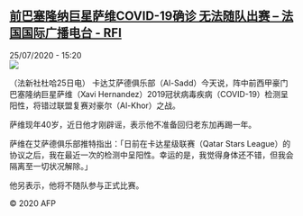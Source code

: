 <!--1595689007000-->
[前巴塞隆纳巨星萨维COVID-19确诊 无法随队出赛 – 法国国际广播电台 - RFI](http://www.rfi.fr//cn/contenu/20200725-%E5%89%8D%E5%B7%B4%E5%A1%9E%E9%9A%86%E7%BA%B3%E5%B7%A8%E6%98%9F%E8%90%A8%E7%BB%B4covid-19%E7%A1%AE%E8%AF%8A-%E6%97%A0%E6%B3%95%E9%9A%8F%E9%98%9F%E5%87%BA%E8%B5%9B)
------

<div>25/07/2020 - 15:20</div><img src="https://s.rfi.fr/media/display/400d4794-ce80-11ea-8051-005056a98db9/w:310/p:16x9/spo0004b.200725212003.jpg"><div class="t-content__body u-clearfix"><div class="m-interstitial"></div><p>（法新社杜哈25日电）    卡达艾萨德俱乐部（Al-Sadd）今天说，阵中前西甲豪门巴塞隆纳巨星萨维（Xavi Hernandez）2019冠状病毒疾病（COVID-19）检测呈阳性，将错过联盟复赛对豪尔（Al-Khor）之战。</p><p>    萨维现年40岁，近日他才刚辟谣，表示他不准备回归老东加再踢一年。</p><p>    萨维在艾萨德俱乐部推特指出：「日前在卡达星级联赛（Qatar Stars League）的协议之后，我在最近一次的检测中呈阳性。幸运的是，我觉得身体还不错，但我会隔离至一切状况解除。」</p><p>    他另表示，他将不随队参与正式比赛。</p><p class="t-copyright">© 2020 AFP</p>        </div>

